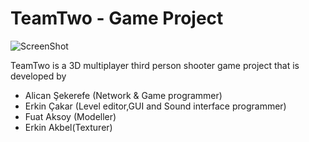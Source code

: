 TeamTwo - Game Project
=======

![ScreenShot](http://2.bp.blogspot.com/-spYtJG8gxy4/T7QIqL9ssoI/AAAAAAAAAAk/fX4S9r2c404/s1600/team2_logo.png)

TeamTwo is a 3D multiplayer third person shooter game project that is developed by

- Alican Şekerefe (Network & Game programmer) 
- Erkin Çakar (Level editor,GUI and Sound interface programmer)
- Fuat Aksoy (Modeller)
- Erkin Akbel(Texturer)

